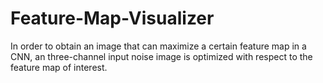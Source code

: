 # Feature-Map-Visualizer
In order to obtain an image that can maximize a certain feature map in a CNN, an three-channel input noise image is optimized with respect to the feature map of interest.
